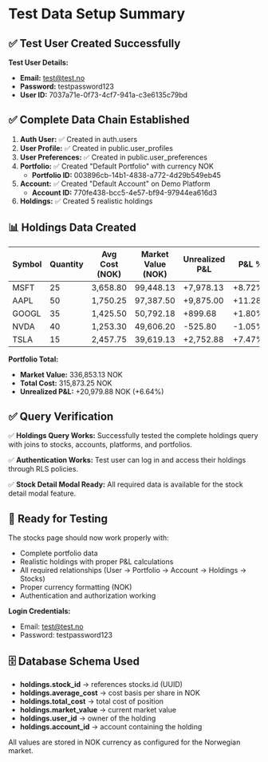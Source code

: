 # Test Data Setup Summary

## ✅ Test User Created Successfully

**Test User Details:**

- **Email:** test@test.no
- **Password:** testpassword123
- **User ID:** 7037a71e-0f73-4cf7-941a-c3e6135c79bd

## ✅ Complete Data Chain Established

1. **Auth User:** ✅ Created in auth.users
2. **User Profile:** ✅ Created in public.user_profiles
3. **User Preferences:** ✅ Created in public.user_preferences
4. **Portfolio:** ✅ Created "Default Portfolio" with currency NOK
   - **Portfolio ID:** 003896cb-14b1-4838-a772-4d29b549eb45
5. **Account:** ✅ Created "Default Account" on Demo Platform
   - **Account ID:** 770fe438-bcc5-4e57-bf94-97944ea616d3
6. **Holdings:** ✅ Created 5 realistic holdings

## 📊 Holdings Data Created

| Symbol | Quantity | Avg Cost (NOK) | Market Value (NOK) | Unrealized P&L | P&L %   |
| ------ | -------- | -------------- | ------------------ | -------------- | ------- |
| MSFT   | 25       | 3,658.80       | 99,448.13          | +7,978.13      | +8.72%  |
| AAPL   | 50       | 1,750.25       | 97,387.50          | +9,875.00      | +11.28% |
| GOOGL  | 35       | 1,425.50       | 50,792.18          | +899.68        | +1.80%  |
| NVDA   | 40       | 1,253.30       | 49,606.20          | -525.80        | -1.05%  |
| TSLA   | 15       | 2,457.75       | 39,619.13          | +2,752.88      | +7.47%  |

**Portfolio Total:**

- **Market Value:** 336,853.13 NOK
- **Total Cost:** 315,873.25 NOK
- **Unrealized P&L:** +20,979.88 NOK (+6.64%)

## ✅ Query Verification

✅ **Holdings Query Works:** Successfully tested the complete holdings query with joins to stocks, accounts, platforms, and portfolios.

✅ **Authentication Works:** Test user can log in and access their holdings through RLS policies.

✅ **Stock Detail Modal Ready:** All required data is available for the stock detail modal feature.

## 🚀 Ready for Testing

The stocks page should now work properly with:

- Complete portfolio data
- Realistic holdings with proper P&L calculations
- All required relationships (User → Portfolio → Account → Holdings → Stocks)
- Proper currency formatting (NOK)
- Authentication and authorization working

**Login Credentials:**

- Email: test@test.no
- Password: testpassword123

## 🗄️ Database Schema Used

- **holdings.stock_id** → references stocks.id (UUID)
- **holdings.average_cost** → cost basis per share in NOK
- **holdings.total_cost** → total cost of position
- **holdings.market_value** → current market value
- **holdings.user_id** → owner of the holding
- **holdings.account_id** → account containing the holding

All values are stored in NOK currency as configured for the Norwegian market.
